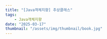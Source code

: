 ```yaml
---
title: "[Java객체지향] 추상클래스"
tags:
    - Java객체지향
date: "2025-03-17"
thumbnail: "/assets/img/thumbnail/book.jpg"
---
```

